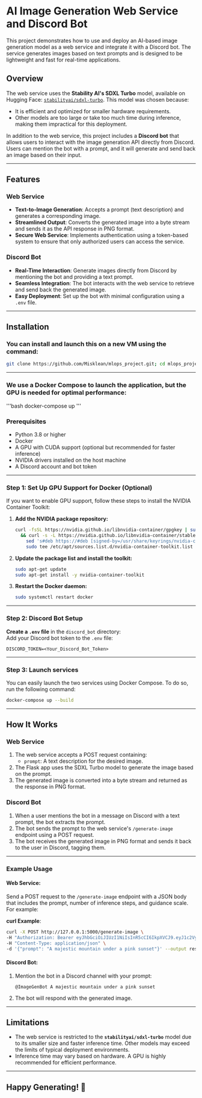 # AI Image Generation Web Service and Discord Bot

This project demonstrates how to use and deploy an AI-based image generation model as a web service and integrate it with a Discord bot. The service generates images based on text prompts and is designed to be lightweight and fast for real-time applications.

## Overview

The web service uses the **Stability AI's SDXL Turbo** model, available on Hugging Face: [`stabilityai/sdxl-turbo`](https://huggingface.co/stabilityai/sdxl-turbo). This model was chosen because:

- It is efficient and optimized for smaller hardware requirements.
- Other models are too large or take too much time during inference, making them impractical for this deployment.

In addition to the web service, this project includes a **Discord bot** that allows users to interact with the image generation API directly from Discord. Users can mention the bot with a prompt, and it will generate and send back an image based on their input.

---

## Features

### Web Service
- **Text-to-Image Generation**: Accepts a prompt (text description) and generates a corresponding image.  
- **Streamlined Output**: Converts the generated image into a byte stream and sends it as the API response in PNG format.  
- **Secure Web Service**: Implements authentication using a token-based system to ensure that only authorized users can access the service.

### Discord Bot
- **Real-Time Interaction**: Generate images directly from Discord by mentioning the bot and providing a text prompt.  
- **Seamless Integration**: The bot interacts with the web service to retrieve and send back the generated image.  
- **Easy Deployment**: Set up the bot with minimal configuration using a `.env` file.
---

## Installation

### You can install and launch this on a new VM using the command:
```bash
git clone https://github.com/Misklean/mlops_project.git; cd mlops_project/; ./setup.sh <DISCORD_TOKEN_HERE> 
```

---

### We use a Docker Compose to launch the application, but the GPU is needed for optimal performance:
'''bash
docker-compose up
'''

### Prerequisites

- Python 3.8 or higher
- Docker
- A GPU with CUDA support (optional but recommended for faster inference)
- NVIDIA drivers installed on the host machine
- A Discord account and bot token

---

### Step 1: Set Up GPU Support for Docker (Optional)

If you want to enable GPU support, follow these steps to install the NVIDIA Container Toolkit:

1. **Add the NVIDIA package repository:**

   ```bash
   curl -fsSL https://nvidia.github.io/libnvidia-container/gpgkey | sudo gpg --dearmor -o /usr/share/keyrings/nvidia-container-toolkit-keyring.gpg \
     && curl -s -L https://nvidia.github.io/libnvidia-container/stable/deb/nvidia-container-toolkit.list | \
       sed 's#deb https://#deb [signed-by=/usr/share/keyrings/nvidia-container-toolkit-keyring.gpg] https://#g' | \
       sudo tee /etc/apt/sources.list.d/nvidia-container-toolkit.list
   ```

2. **Update the package list and install the toolkit:**

   ```bash
   sudo apt-get update
   sudo apt-get install -y nvidia-container-toolkit
   ```

3. **Restart the Docker daemon:**

   ```bash
   sudo systemctl restart docker
   ```

---

### Step 2: Discord Bot Setup

**Create a `.env` file** in the `discord_bot` directory:  
   Add your Discord bot token to the `.env` file:

   ```plaintext
   DISCORD_TOKEN=<Your_Discord_Bot_Token>
   ```

---

### Step 3: Launch services

You can easily launch the two services using Docker Compose. To do so, run the following command:

```bash
docker-compose up --build
```

---

## How It Works

### Web Service
1. The web service accepts a POST request containing:
   - `prompt`: A text description for the desired image.
2. The Flask app uses the SDXL Turbo model to generate the image based on the prompt.
3. The generated image is converted into a byte stream and returned as the response in PNG format.

### Discord Bot
1. When a user mentions the bot in a message on Discord with a text prompt, the bot extracts the prompt.
2. The bot sends the prompt to the web service's `/generate-image` endpoint using a POST request.
3. The bot receives the generated image in PNG format and sends it back to the user in Discord, tagging them.

---

### Example Usage

#### Web Service:
Send a POST request to the `/generate-image` endpoint with a JSON body that includes the prompt, number of inference steps, and guidance scale. For example:

**curl Example**:
```bash
curl -X POST http://127.0.0.1:5000/generate-image \
-H "Authorization: Bearer eyJhbGciOiJIUzI1NiIsInR5cCI6IkpXVCJ9.eyJ1c2VyIjoiZGVtbyIsImlhdCI6MTY5MzY2NjY2Nn0._sCx6DJMKvhG6Dp9tcDw2q8P7TXqEwnCX7H8CfM0OsE" \
-H "Content-Type: application/json" \
-d '{"prompt": "A majestic mountain under a pink sunset"}' --output result.png
```

#### Discord Bot:
1. Mention the bot in a Discord channel with your prompt:
   ```
   @ImageGenBot A majestic mountain under a pink sunset
   ```
2. The bot will respond with the generated image.

---

## Limitations

- The web service is restricted to the **`stabilityai/sdxl-turbo`** model due to its smaller size and faster inference time. Other models may exceed the limits of typical deployment environments.
- Inference time may vary based on hardware. A GPU is highly recommended for efficient performance.

---

## Happy Generating! 🚀